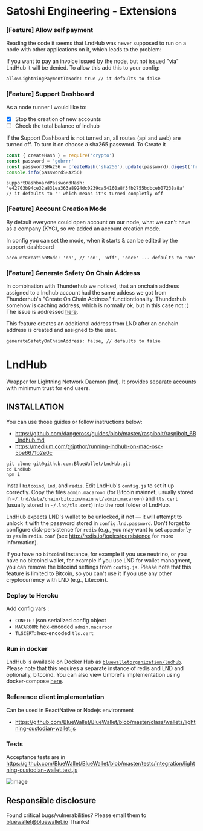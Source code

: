 Satoshi Engineering - Extensions
======

### [Feature] Allow self payment
Reading the code it seems that LndHub was never supposed to run on a node with other applications on it, which leads to the problem:

If you want to pay an invoice issued by the node, but not issued "via" LndHub it will be denied. To allow this add this to your config:
```
allowLightningPaymentToNode: true // it defaults to false
```

### [Feature] Support Dashboard
As a node runner I would like to:
- [x] Stop the creation of new accounts
- [ ] Check the total balance of lndhub

If the Support Dashboard is not turned an, all routes (api and web) are turned off. To turn it on choose a sha265 password. To Create it

```javascript
const { createHash } = require('crypto')
const password = 'gobrrr'
const passwordSHA256 = createHash('sha256').update(password).digest('hex')
console.info(passwordSHA256)
```

```
supportDashboardPasswordHash: 'e42703b94ce32a831ea363a8924dc0239ca54160a8f3fb2755bdbceb07238a8a'
// it defaults to '' which means it's turned completly off
```

### [Feature] Account Creation Mode

By default everyone could open account on our node, what we can't have as a company (KYC), so we added an account creation mode.

In config you can set the mode, when it starts & can be edited by the support dashboard
```
accountCreationMode: 'on', // 'on', 'off', 'once' ... defaults to 'on'
```

### [Feature] Generate Safety On Chain Address
In combination with Thunderhub we noticed, that an onchain address assigned to a lndhub account
had the same addess we got from Thunderhub's "Create On Chain Address" functiontionality. Thunderhub
somehow is caching address, which is normally ok, but in this case not :( The issue is addressed [here](https://github.com/apotdevin/thunderhub/issues/534).

This feature creates an additional address from LND after an onchain address is created and assigned to the user.

```
generateSafetyOnChainAddress: false, // defaults to false
```

LndHub
======

Wrapper for Lightning Network Daemon (lnd). It provides separate accounts with minimum trust for end users.

INSTALLATION
------------

You can use those guides or follow instructions below:

* https://github.com/dangeross/guides/blob/master/raspibolt/raspibolt_6B_lndhub.md
* https://medium.com/@jpthor/running-lndhub-on-mac-osx-5be6671b2e0c

```
git clone git@github.com:BlueWallet/LndHub.git
cd LndHub
npm i
```

Install `bitcoind`, `lnd`, and `redis`. Edit LndHub's `config.js` to set it up correctly.
Copy the files `admin.macaroon` (for Bitcoin mainnet, usually stored in `~/.lnd/data/chain/bitcoin/mainnet/admin.macaroon`)
and `tls.cert` (usually stored in `~/.lnd/tls.cert`) into the root folder of LndHub.

LndHub expects LND's wallet to be unlocked, if not — it will attempt to unlock it with the password stored in `config.lnd.password`.
Don't forget to configure disk-persistence for `redis` (e.g., you may want to set `appendonly` to  `yes` in `redis.conf` (see
http://redis.io/topics/persistence for more information).

If you have no `bitcoind` instance, for example if you use neutrino, or you have no bitcoind wallet, 
for example if you use LND for wallet managment, you can remove the bitcoind settings from `config.js`.
Please note that this feature is limited to Bitcoin, so you can't use it if you use any other cryptocurrency with LND (e.g., Litecoin).

### Deploy to Heroku

Add config vars :
* `CONFIG` : json serialized config object
* `MACAROON`: hex-encoded `admin.macaroon`
* `TLSCERT`: hex-encoded `tls.cert`

### Run in docker

LndHub is available on Docker Hub as [`bluewalletorganization/lndhub`](https://hub.docker.com/r/bluewalletorganization/lndhub).
Please note that this requires a separate instance of redis and LND and optionally, bitcoind.
You can also view Umbrel's implementation using docker-compose [here](https://github.com/getumbrel/umbrel/blob/280c87f0f323666b1b0552aeb24f60df94d1e43c/apps/lndhub/docker-compose.yml).

### Reference client implementation

Can be used in ReactNative or Nodejs environment

* https://github.com/BlueWallet/BlueWallet/blob/master/class/wallets/lightning-custodian-wallet.js



### Tests

Acceptance tests are in https://github.com/BlueWallet/BlueWallet/blob/master/tests/integration/lightning-custodian-wallet.test.js

![image](https://user-images.githubusercontent.com/1913337/52418916-f30beb00-2ae6-11e9-9d63-17189dc1ae8c.png)



## Responsible disclosure

Found critical bugs/vulnerabilities? Please email them to bluewallet@bluewallet.io
Thanks!
